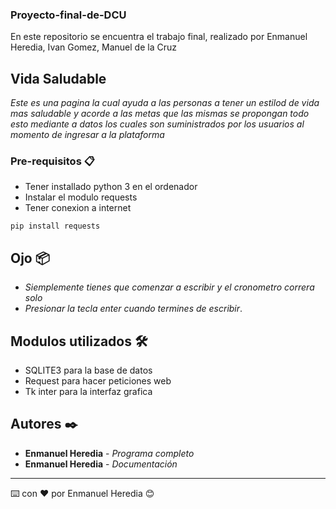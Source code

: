 ### Proyecto-final-de-DCU
En este repositorio se encuentra el trabajo final, realizado por Enmanuel Heredia, Ivan Gomez, Manuel de la Cruz

## Vida Saludable

_Este es una pagina la cual ayuda a las personas a tener un estilod de vida mas saludable y acorde a las metas que las mismas se propongan todo esto mediante
a datos los cuales son suministrados por los usuarios al momento de ingresar a la plataforma_

### Pre-requisitos 📋

* Tener installado python 3 en el ordenador
* Instalar el modulo requests
* Tener conexion a internet

```
pip install requests
```

## Ojo 📦

* _Siemplemente tienes que comenzar a escribir y el cronometro correra solo_
* _Presionar la tecla enter cuando termines de escribir_.

## Modulos utilizados 🛠️

* SQLITE3 para la base de datos
* Request para hacer peticiones web
* Tk inter para la interfaz grafica


## Autores ✒️

* **Enmanuel Heredia** - *Programa completo* 
* **Enmanuel Heredia** - *Documentación*



---
⌨️ con ❤️ por Enmanuel Heredia 😊
